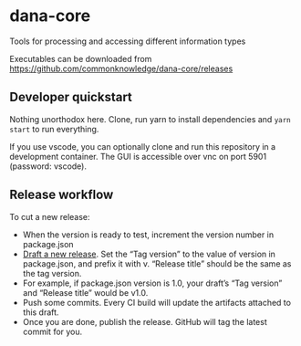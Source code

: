 # dana-core

Tools for processing and accessing different information types

Executables can be downloaded from https://github.com/commonknowledge/dana-core/releases

## Developer quickstart

Nothing unorthodox here. Clone, run yarn to install dependencies and `yarn start` to run everything.

If you use vscode, you can optionally clone and run this repository in a development container. The GUI is accessible over vnc on port 5901 (password: vscode).

## Release workflow

To cut a new release:

- When the version is ready to test, increment the version number in package.json
- [Draft a new release](https://help.github.com/articles/creating-releases/). Set the “Tag version” to the value of version in package.json, and prefix it with v. “Release title” should be the same as the tag version.
- For example, if package.json version is 1.0, your draft’s “Tag version” and “Release title” would be v1.0.
- Push some commits. Every CI build will update the artifacts attached to this draft.
- Once you are done, publish the release. GitHub will tag the latest commit for you.
